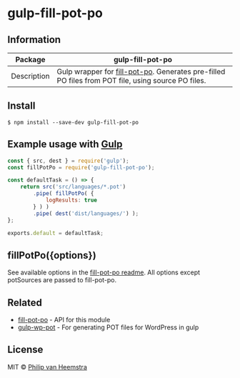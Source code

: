 # gulp-fill-pot-po

## Information

| Package     | gulp-fill-pot-po                                          |
| ----------- | ---------------------------------------------------- |
| Description | Gulp wrapper for [fill-pot-po](https://github.com/vheemstra/fill-pot-po). Generates pre-filled PO files from POT file, using source PO files. |

## Install

```
$ npm install --save-dev gulp-fill-pot-po
```


## Example usage with [Gulp](http://github.com/gulpjs/gulp)

```js
const { src, dest } = require('gulp');
const fillPotPo = require('gulp-fill-pot-po');

const defaultTask = () => {
    return src('src/languages/*.pot')
        .pipe( fillPotPo( {
            logResults: true
        } ) )
        .pipe( dest('dist/languages/') );
};

exports.default = defaultTask;
```


## fillPotPo({options})
See available options in the [fill-pot-po readme](https://github.com/vheemstra/fill-pot-po#options).
All options except potSources are passed to fill-pot-po.

## Related
- [fill-pot-po](https://github.com/vheemstra/fill-pot-po) - API for this module
- [gulp-wp-pot](https://github.com/wp-pot/gulp-wp-pot) - For generating POT files for WordPress in gulp

## License

MIT © [Philip van Heemstra](https://github.com/vheemstra)
